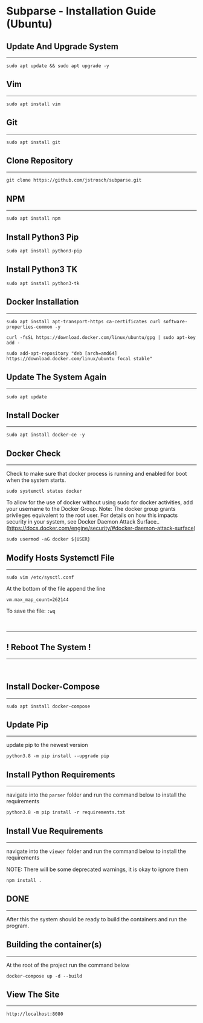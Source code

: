 # Subparse - Installation Guide (Ubuntu)


## Update And Upgrade System 
---

```
sudo apt update && sudo apt upgrade -y
```

## Vim 
--- 
```
sudo apt install vim
```

## Git
---
```
sudo apt install git
```

## Clone Repository
---
```
git clone https://github.com/jstrosch/subparse.git
```

## NPM
---
```
sudo apt install npm
```

## Install Python3 Pip
```
sudo apt install python3-pip
```

## Install Python3 TK
```
sudo apt install python3-tk
```

## Docker Installation
---
```
sudo apt install apt-transport-https ca-certificates curl software-properties-common -y

curl -fsSL https://download.docker.com/linux/ubuntu/gpg | sudo apt-key add -

sudo add-apt-repository "deb [arch=amd64] https://download.docker.com/linux/ubuntu focal stable"
```

## Update The System Again
---

```
sudo apt update 
```

## Install Docker
---

```
sudo apt install docker-ce -y
```

## Docker Check 
---

Check to make sure that docker process is running and enabled for boot when the system starts.
```
sudo systemctl status docker
```

To allow for the use of docker without using sudo for docker activities, add your username to the Docker Group.
Note: The docker group grants privileges equivalent to the root user. For details on how this impacts security in your system, see Docker Daemon Attack Surface.. (https://docs.docker.com/engine/security/#docker-daemon-attack-surface)

```
sudo usermod -aG docker ${USER}
```

## Modify Hosts Systemctl File
---
```
sudo vim /etc/sysctl.conf
```

At the bottom of the file append the line 

```
vm.max_map_count=262144
```

To save the file:  `:wq`

<br/>

---
## ! Reboot The System !
---

<br/>

## Install Docker-Compose 
---
```
sudo apt install docker-compose 
```
## Update Pip
---
update pip to the newest version

```
python3.8 -m pip install --upgrade pip
```

## Install Python Requirements
--- 
navigate into the `parser` folder and run the command below to install the requirements

```
python3.8 -m pip install -r requirements.txt
```

## Install Vue Requirements
--- 
navigate into the `viewer` folder and run the command below to install the requirements

NOTE: There will be some deprecated warnings, it is okay to ignore them

```
npm install .
```

## DONE
---
After this the system should be ready to build the containers and run the program.

## Building the container(s) 
---
At the root of the project run the command below 

```
docker-compose up -d --build
```

## View The Site
---

```
http://localhost:8080
```
